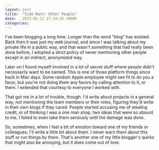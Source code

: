 ```yaml
---
layout: post
title:  "Side Rant: Other People"
date:   2013-02-11 17:19:35 +0000
categories: 
---
```



I've been blogging a long time. Longer than the word "blog" has existed. Back then it was just my web journal, and since I was talking about my private life in a public way, and that wasn't something that had really been done before, I adopted a strict policy of never mentioning other people except in an indirect, anonymized way.



Later on I found myself involved in a lot of secret stuff where people didn't necessarily want to be named. This is one of those platform things since back in Mac days. Some random Apple employee might see fit to do you a favor, but you're not doing them any favors by calling attention to it, or them. I extended that courtesy to everyone I worked with.



That got me in a lot of trouble, though. I'd write about projects in a general way, not mentioning the team members or their roles, figuring they'd write in their own blogs if they cared. People started accusing me of stealing credit, or of thinking I was a one man shop, two ideas that were so absurd to me, I failed to even take them seriously until the damage was done.



So, sometimes, when I feel a bit of emotion toward one of my friends or colleagues, I'll write a little bit about them. I never warn them about this stuff or run things by them. That's another one of my little blogger's quirks that might also be annoying, but it does come out of love.







